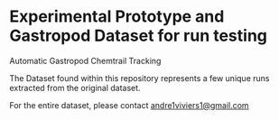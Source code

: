 # Experimental Prototype and Gastropod Dataset for run testing
Automatic Gastropod Chemtrail Tracking

The Dataset found within this repository represents a few unique runs extracted from the original dataset.

For the entire dataset, please contact andre1viviers1@gmail.com
